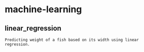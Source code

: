 # machine-learning

## linear_regression
    Predicting weight of a fish based on its width using linear regression.
